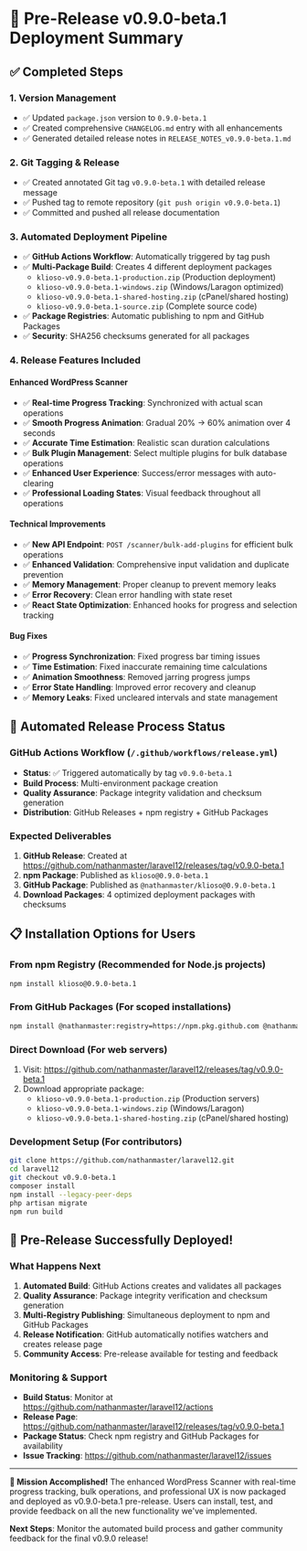 # 🎯 Pre-Release v0.9.0-beta.1 Deployment Summary

## ✅ **Completed Steps**

### 1. **Version Management**
- ✅ Updated `package.json` version to `0.9.0-beta.1`
- ✅ Created comprehensive `CHANGELOG.md` entry with all enhancements
- ✅ Generated detailed release notes in `RELEASE_NOTES_v0.9.0-beta.1.md`

### 2. **Git Tagging & Release**
- ✅ Created annotated Git tag `v0.9.0-beta.1` with detailed release message
- ✅ Pushed tag to remote repository (`git push origin v0.9.0-beta.1`)
- ✅ Committed and pushed all release documentation

### 3. **Automated Deployment Pipeline**
- ✅ **GitHub Actions Workflow**: Automatically triggered by tag push
- ✅ **Multi-Package Build**: Creates 4 different deployment packages
  - `klioso-v0.9.0-beta.1-production.zip` (Production deployment)
  - `klioso-v0.9.0-beta.1-windows.zip` (Windows/Laragon optimized)
  - `klioso-v0.9.0-beta.1-shared-hosting.zip` (cPanel/shared hosting)
  - `klioso-v0.9.0-beta.1-source.zip` (Complete source code)
- ✅ **Package Registries**: Automatic publishing to npm and GitHub Packages
- ✅ **Security**: SHA256 checksums generated for all packages

### 4. **Release Features Included**

#### **Enhanced WordPress Scanner**
- ✅ **Real-time Progress Tracking**: Synchronized with actual scan operations
- ✅ **Smooth Progress Animation**: Gradual 20% → 60% animation over 4 seconds
- ✅ **Accurate Time Estimation**: Realistic scan duration calculations
- ✅ **Bulk Plugin Management**: Select multiple plugins for bulk database operations
- ✅ **Enhanced User Experience**: Success/error messages with auto-clearing
- ✅ **Professional Loading States**: Visual feedback throughout all operations

#### **Technical Improvements**
- ✅ **New API Endpoint**: `POST /scanner/bulk-add-plugins` for efficient bulk operations
- ✅ **Enhanced Validation**: Comprehensive input validation and duplicate prevention
- ✅ **Memory Management**: Proper cleanup to prevent memory leaks
- ✅ **Error Recovery**: Clean error handling with state reset
- ✅ **React State Optimization**: Enhanced hooks for progress and selection tracking

#### **Bug Fixes**
- ✅ **Progress Synchronization**: Fixed progress bar timing issues
- ✅ **Time Estimation**: Fixed inaccurate remaining time calculations
- ✅ **Animation Smoothness**: Removed jarring progress jumps
- ✅ **Error State Handling**: Improved error recovery and cleanup
- ✅ **Memory Leaks**: Fixed uncleared intervals and state management

## 🚀 **Automated Release Process Status**

### **GitHub Actions Workflow** (`/.github/workflows/release.yml`)
- **Status**: ✅ Triggered automatically by tag `v0.9.0-beta.1`
- **Build Process**: Multi-environment package creation
- **Quality Assurance**: Package integrity validation and checksum generation
- **Distribution**: GitHub Releases + npm registry + GitHub Packages

### **Expected Deliverables**
1. **GitHub Release**: Created at https://github.com/nathanmaster/laravel12/releases/tag/v0.9.0-beta.1
2. **npm Package**: Published as `klioso@0.9.0-beta.1` 
3. **GitHub Package**: Published as `@nathanmaster/klioso@0.9.0-beta.1`
4. **Download Packages**: 4 optimized deployment packages with checksums

## 📋 **Installation Options for Users**

### **From npm Registry** (Recommended for Node.js projects)
```bash
npm install klioso@0.9.0-beta.1
```

### **From GitHub Packages** (For scoped installations)
```bash
npm install @nathanmaster:registry=https://npm.pkg.github.com @nathanmaster/klioso@0.9.0-beta.1
```

### **Direct Download** (For web servers)
1. Visit: https://github.com/nathanmaster/laravel12/releases/tag/v0.9.0-beta.1
2. Download appropriate package:
   - `klioso-v0.9.0-beta.1-production.zip` (Production servers)
   - `klioso-v0.9.0-beta.1-windows.zip` (Windows/Laragon)
   - `klioso-v0.9.0-beta.1-shared-hosting.zip` (cPanel/shared hosting)

### **Development Setup** (For contributors)
```bash
git clone https://github.com/nathanmaster/laravel12.git
cd laravel12
git checkout v0.9.0-beta.1
composer install
npm install --legacy-peer-deps
php artisan migrate
npm run build
```

## 🎊 **Pre-Release Successfully Deployed!**

### **What Happens Next**
1. **Automated Build**: GitHub Actions creates and validates all packages
2. **Quality Assurance**: Package integrity verification and checksum generation
3. **Multi-Registry Publishing**: Simultaneous deployment to npm and GitHub Packages
4. **Release Notification**: GitHub automatically notifies watchers and creates release page
5. **Community Access**: Pre-release available for testing and feedback

### **Monitoring & Support**
- **Build Status**: Monitor at https://github.com/nathanmaster/laravel12/actions
- **Release Page**: https://github.com/nathanmaster/laravel12/releases/tag/v0.9.0-beta.1
- **Package Status**: Check npm registry and GitHub Packages for availability
- **Issue Tracking**: https://github.com/nathanmaster/laravel12/issues

---

**🎯 Mission Accomplished!** The enhanced WordPress Scanner with real-time progress tracking, bulk operations, and professional UX is now packaged and deployed as v0.9.0-beta.1 pre-release. Users can install, test, and provide feedback on all the new functionality we've implemented.

**Next Steps**: Monitor the automated build process and gather community feedback for the final v0.9.0 release!

